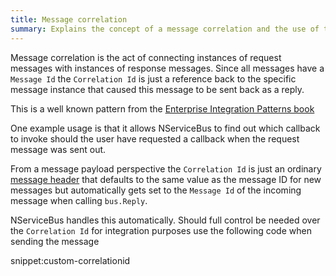 ```yaml
---
title: Message correlation
summary: Explains the concept of a message correlation and the use of the correlation ID header
---
```


Message correlation is the act of connecting instances of request messages with instances of response messages. Since all messages have a `Message Id` the `Correlation Id` is just a reference back to the specific message instance that caused this message to be sent back as a reply.

This is a well known pattern from the [Enterprise Integration Patterns book](http://www.enterpriseintegrationpatterns.com/patterns/messaging/CorrelationIdentifier.html)

One example usage is that it allows NServiceBus to find out which callback to invoke should the user have requested a callback when the request message was sent out.

From a message payload perspective the `Correlation Id` is just an ordinary [message header](/nservicebus/messaging/headers.md) that defaults to the same value as the message ID for new messages but automatically gets set to the `Message Id` of the incoming message when calling `bus.Reply`.

NServiceBus handles this automatically. Should full control be needed over the `Correlation Id` for integration purposes use the following code when sending the message

snippet:custom-correlationid
